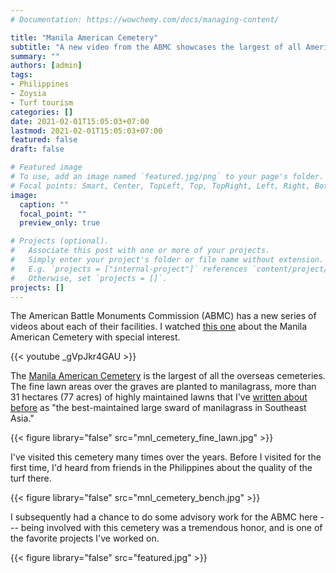 ```yaml
---
# Documentation: https://wowchemy.com/docs/managing-content/

title: "Manila American Cemetery"
subtitle: "A new video from the ABMC showcases the largest of all American overseas military cemeteries"
summary: ""
authors: [admin]
tags: 
- Philippines
- Zoysia
- Turf tourism
categories: []
date: 2021-02-01T15:05:03+07:00
lastmod: 2021-02-01T15:05:03+07:00
featured: false
draft: false

# Featured image
# To use, add an image named `featured.jpg/png` to your page's folder.
# Focal points: Smart, Center, TopLeft, Top, TopRight, Left, Right, BottomLeft, Bottom, BottomRight.
image:
  caption: ""
  focal_point: ""
  preview_only: true

# Projects (optional).
#   Associate this post with one or more of your projects.
#   Simply enter your project's folder or file name without extension.
#   E.g. `projects = ["internal-project"]` references `content/project/deep-learning/index.md`.
#   Otherwise, set `projects = []`.
projects: []
---
```


The American Battle Monuments Commission (ABMC) has a new series of videos about each of their facilities. I watched [this one](https://youtu.be/_gVpJkr4GAU) about the Manila American Cemetery with special interest.

{{< youtube _gVpJkr4GAU >}}

The [Manila American Cemetery](http://www.abmc.gov/Manila) is the largest of all the overseas cemeteries. The fine lawn areas over the graves are planted to manilagrass, more than 31 hectares (77 acres) of highly maintained lawns that I've [written about before](/post/turfgrass-mystery-where-find-beautiful-grass/) as "the best-maintained large sward of manilagrass in Southeast Asia."

{{< figure library="false" src="mnl_cemetery_fine_lawn.jpg" >}}

I've visited this cemetery many times over the years. Before I visited for the first time, I'd heard from friends in the Philippines about the quality of the turf there.

{{< figure library="false" src="mnl_cemetery_bench.jpg" >}}

I subsequently had a chance to do some advisory work for the ABMC here --- being involved with this cemetery was a tremendous honor, and is one of the favorite projects I've worked on.

{{< figure library="false" src="featured.jpg" >}}






